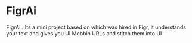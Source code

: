 # FigrAi
FigrAi : Its a mini project based on which was hired in Figr, it understands your text and gives you UI Mobbin URLs and stitch them into UI
